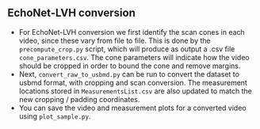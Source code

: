 ## EchoNet-LVH conversion
- For EchoNet-LVH conversion we first identify the scan cones in each video, since these
  vary from file to file. This is done by the `precompute_crop.py` script, which will
  produce as output a .csv file `cone_parameters.csv`. The cone parameters will indicate
  how the video should be cropped in order to bound the cone and remove margins.
- Next, `convert_raw_to_usbmd.py` can be run to convert the dataset to usbmd format,
  with cropping and scan conversion. The measurement locations stored in `MeasurementsList.csv`
  are also updated to match the new cropping / padding coordinates.
- You can save the video and measurement plots for a converted video using `plot_sample.py`.